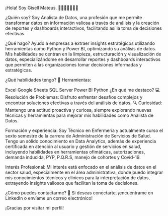 ¡Hola! Soy Gisell Mateus. 👋👩🏽‍💻👩🏽‍⚕️

¿Quién soy?
Soy Analista de Datos, una profesión que me permite transformar datos en información valiosa a través de análisis y la creación de reportes y dashboards interactivos, facilitando así la toma de decisiones efectivas.

¿Qué hago?
Ayudo a empresas a extraer insights estratégicos utilizando herramientas como Python y Power BI, optimizando su análisis de datos. Mis habilidades se centran en la limpieza, estructuración y visualización de datos, especializándome en desarrollar reportes y dashboards interactivos que permiten a las organizaciones tomar decisiones informadas y estratégicas.

¿Qué habilidades tengo?
🏹 Herramientas:

Excel
Google Sheets
SQL Server
Power BI
Python
¿En qué me destaco?
💻 Resolución de Problemas: Disfruto enfrentar desafíos complejos y encontrar soluciones efectivas a través del análisis de datos.
🔍 Curiosidad: Mantengo una actitud proactiva y curiosa, siempre explorando nuevas técnicas y herramientas para mejorar mis habilidades como Analista de Datos.

Formación y experiencia:
Soy Técnico en Enfermería y actualmente curso el sexto semestre de la carrera de Administración de Servicios de Salud. Tengo un sólido conocimiento en Data Analytics, además de experiencia certificada en atención al usuario y gestión de servicios en salud, incluyendo habilidades en herramientas ofimáticas, autorizaciones, demanda inducida, PYP, P.Q.R.S, manejo de cohortes y Covid-19.

Interés Profesional:
Mi interés está enfocado en el análisis de datos en el sector salud, especialmente en el área administrativa, donde puedo integrar mis conocimientos técnicos y clínicos para la interpretación de datos, extrayendo insights valiosos que facilitan la toma de decisiones.

¿Cómo puedes contactarme?
📩 Si deseas conectarte, ¡encuéntrame en LinkedIn o envíame un correo electrónico!

¡Gracias por visitar mi perfil!
